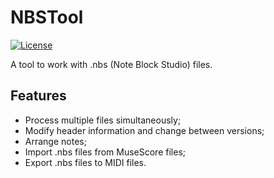 # NBSTool
[![License](https://img.shields.io/github/license/IoeCmcomc/NBSTool "License")](https://opensource.org/licenses/MIT "License")

A tool to work with .nbs (Note Block Studio) files.

## Features
- Process multiple files simultaneously;
- Modify header information and change between versions;
- Arrange notes;
- Import .nbs files from MuseScore files;
- Export .nbs files to MIDI files.

